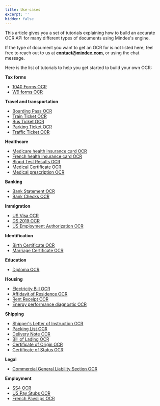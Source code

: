 ```yaml
---
title: Use-cases
excerpt: ''
hidden: false
---
```

This article gives you a set of tutorials explaining how to build an accurate OCR API for many different types of documents using Mindee's engine.

 
If the type of document you want to get an OCR for is not listed here, feel free to reach out to us at **contact@mindee.com**, or using the chat message.  

Here is the list of tutorials to help you get started to build your own OCR:


**Tax forms**
  * [1040 Forms OCR](doc:1040-forms-ocr) 
  * [W9 forms OCR](doc:w9-forms-ocr) 


**Travel and transportation**
  * [Boarding Pass OCR](doc:boarding-pass) 
  * [Train Ticket OCR](doc:train-ticket-ocr) 
  * [Bus Ticket OCR](doc:bus-ticket-ocr) 
  * [Parking Ticket OCR](doc:parking-ticket-ocr) 
  * [Traffic Ticket OCR](doc:traffic-ticket-ocr) 

**Healthcare**
  * [Medicare health insurance card OCR](doc:medicare-health-insurance-card-ocr) 
  * [French health insurance card OCR](doc:french-health-insurance-card-carte-mutuelle-ocr) 
  * [Blood Test Results OCR](doc:blood-test-results-ocr-1) 
  * [Medical Certificate OCR](doc:blood-test-results-ocr) 
  * [Medical prescription OCR](doc:medical-prescription-ocr) 

**Banking**
  * [Bank Statement OCR](doc:bank-statement-ocr) 
  * [Bank Checks OCR](doc:bank-checks-ocr) 

**Immigration**
  * [US Visa OCR](doc:us-visa-ocr)
  * [DS 2019 OCR](doc:ds-2019-ocr) 
  * [US Employment Authorization OCR](doc:us-employment-authorization-ocr) 

**Identification**
  * [Birth Certificate OCR](doc:birth-certificate-ocr) 
  * [Marriage Certificate OCR](doc:marriage-certificate-ocr) 

**Education**
  * [Diploma OCR](doc:diploma-ocr)  
  
**Housing**
  * [Electricity Bill OCR](doc:electricity-bill-ocr) 
  * [Affidavit of Residence OCR](doc:affidavit-of-residence-ocr) 
  * [Rent Receipt OCR](doc:rent-receipt-ocr)  
  * [Energy performance diagnostic OCR](doc:energy-performance-diagnostic-ocr) 

**Shipping**
  * [Shipper's Letter of Instruction OCR](doc:shippers-letter-of-instruction-ocr) 
  * [Packing List OCR](doc:packing-list-ocr) 
  * [Delivery Note OCR](doc:delivery-note-ocr) 
  * [Bill of Lading OCR](doc:bill-of-lading-ocr) 
  * [Certificate of Origin OCR](doc:certificate-of-origin-ocr) 
  * [Certificate of Status OCR](doc:certificate-of-status-ocr) 

**Legal** 
  * [Commercial General Liability Section OCR](doc:commercial-general-liability-section-ocr) 
  
**Employment**
  * [SS4 OCR](doc:ss4-ocr) 
  * [US Pay Stubs OCR](doc:us-pay-stubs) 
  * [French Payslips OCR](doc:french-payslips)